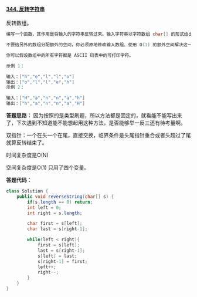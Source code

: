 #### [344. 反转字符串](https://leetcode-cn.com/problems/reverse-string/)

反转数组。

```java
编写一个函数，其作用是将输入的字符串反转过来。输入字符串以字符数组 char[] 的形式给出。

不要给另外的数组分配额外的空间，你必须原地修改输入数组、使用 O(1) 的额外空间解决这一问题。

你可以假设数组中的所有字符都是 ASCII 码表中的可打印字符。

示例 1：

输入：["h","e","l","l","o"]
输出：["o","l","l","e","h"]
示例 2：

输入：["H","a","n","n","a","h"]
输出：["h","a","n","n","a","H"]
```

**答题思路：** 因为按照的是类型刷题，所以方法都是固定的，就看能不能写出来了，下次遇到不知道能不能想起用这种方法，是否能够举一反三还有待考量啊。

双指针：一个在头一个在尾，直接交换，临界条件是头尾指针重合或者头超过了尾就算反转结束了。

时间复杂度是O(N)

空间复杂度是O(1) 只用了四个变量。



**答题代码：** 

```java
class Solution {
    public void reverseString(char[] s) {
        if(s.length == 0) return;
        int left = 0;
        int right = s.length;

        char first = s[left];
        char last = s[right-1];

        while(left < right){
            first = s[left];
            last = s[right-1];
            s[left] = last;
            s[right-1] = first;
            left++;
            right--;
        }
    }
}
```

